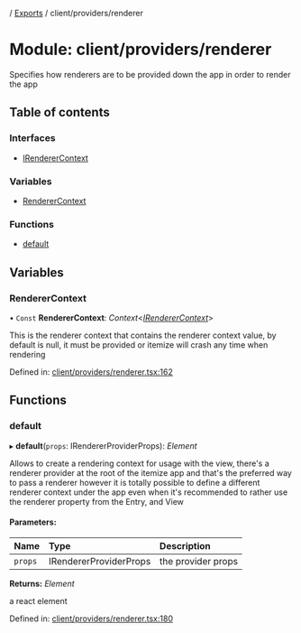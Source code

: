 [](../README.md) / [Exports](../modules.md) / client/providers/renderer

# Module: client/providers/renderer

Specifies how renderers are to be provided down the app in order
to render the app

## Table of contents

### Interfaces

- [IRendererContext](../interfaces/client_providers_renderer.irenderercontext.md)

### Variables

- [RendererContext](client_providers_renderer.md#renderercontext)

### Functions

- [default](client_providers_renderer.md#default)

## Variables

### RendererContext

• `Const` **RendererContext**: *Context*<[*IRendererContext*](../interfaces/client_providers_renderer.irenderercontext.md)\>

This is the renderer context that contains the renderer context
value, by default is null, it must be provided or itemize
will crash any time when rendering

Defined in: [client/providers/renderer.tsx:162](https://github.com/onzag/itemize/blob/28218320/client/providers/renderer.tsx#L162)

## Functions

### default

▸ **default**(`props`: IRendererProviderProps): *Element*

Allows to create a rendering context for usage with the view, there's a renderer
provider at the root of the itemize app and that's the preferred way to pass a renderer
however it is totally possible to define a different renderer context under the app
even when it's recommended to rather use the renderer property from the Entry, and View

#### Parameters:

Name | Type | Description |
:------ | :------ | :------ |
`props` | IRendererProviderProps | the provider props   |

**Returns:** *Element*

a react element

Defined in: [client/providers/renderer.tsx:180](https://github.com/onzag/itemize/blob/28218320/client/providers/renderer.tsx#L180)
